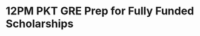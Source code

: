 # 12PM PKT GRE Prep for Fully Funded Scholarships

<!-- - ## Week 1

   1. [Day 1](https://www.facebook.com/iCodeguru/videos/1676756909569867)
   2. [Day 2]()
   3. [Day 3]()
   4. [Day 4]()
   5. [Day 5]() -->

<!-- - ## Week 

   1. [Day 1]()
   2. [Day 2]()
   3. [Day 3]()
   4. [Day 4]()
   5. [Day 5]() -->